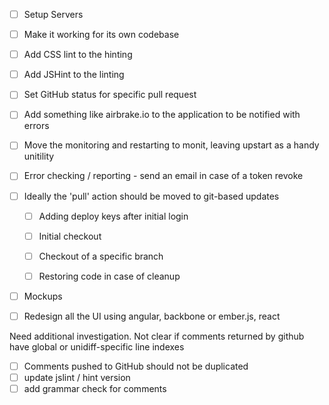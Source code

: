 

- [ ] Setup Servers
- [ ] Make it working for its own codebase


- [ ] Add CSS lint to the hinting
- [ ] Add JSHint to the linting

- [ ] Set GitHub status for specific pull request

- [ ] Add something like airbrake.io to the application to be notified with errors
- [ ] Move the monitoring and restarting to monit, leaving upstart as a handy unitility

- [ ] Error checking / reporting - send an email in case of a token revoke


- [ ] Ideally the 'pull' action should be moved to git-based updates
  - [ ] Adding deploy keys after initial login
  - [ ] Initial checkout

  - [ ] Checkout of a specific branch
  - [ ] Restoring code in case of cleanup


- [ ] Mockups

- [ ] Redesign all the UI using angular, backbone or ember.js, react

Need additional investigation. Not clear if comments returned by github have global or unidiff-specific line indexes
- [ ] Comments pushed to GitHub should not be duplicated
- [ ] update jslint / hint version
- [ ] add grammar check for comments

